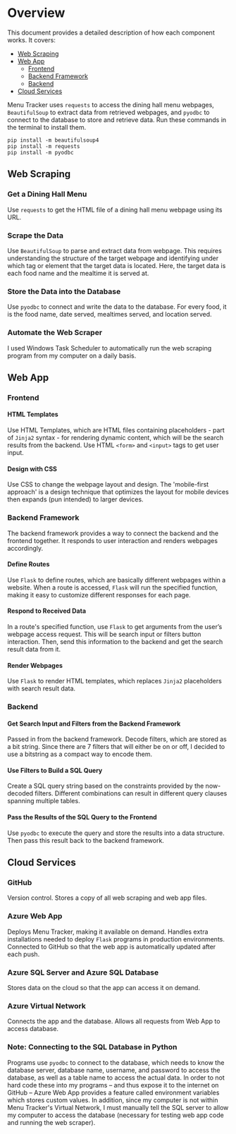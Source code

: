 # Overview
This document provides a detailed description of how each component works. It covers:

* [Web Scraping](#Web-Scraping)
* [Web App](#WebApp)
    * [Frontend](#Frontend)
    * [Backend Framework](#Backend-Framework)
    * [Backend](#Backend)
* [Cloud Services](#Cloud-Services)

Menu Tracker uses `requests` to access the dining hall menu webpages, `BeautifulSoup` to extract data from retrieved webpages, and `pyodbc` to connect to the database to store and retrieve data. Run these commands in the terminal to install them.
``` 
pip install -m beautifulsoup4
pip install -m requests
pip install -m pyodbc
```

## Web Scraping

### Get a Dining Hall Menu
Use `requests` to get the HTML file of a dining hall menu webpage using its URL. 
### Scrape the Data
Use `BeautifulSoup` to parse and extract data from webpage. This requires understanding the structure of the target webpage and identifying under which tag or element that the target data is located. Here, the target data is each food name and the mealtime it is served at.
### Store the Data into the Database
Use `pyodbc` to connect and write the data to the database. For every food, it is the food name, date served, mealtimes served, and location served.
### Automate the Web Scraper
I used Windows Task Scheduler to automatically run the web scraping program from my computer on a daily basis.

## Web App

### Frontend
#### HTML Templates
Use HTML Templates, which are HTML files containing placeholders - part of `Jinja2` syntax - for rendering dynamic content, which will be the search results from the backend. Use HTML `<form>` and `<input>` tags to get user input.
#### Design with CSS
Use CSS to change the webpage layout and design. The 'mobile-first approach' is a design technique that optimizes the layout for mobile devices then expands (pun intended) to larger devices. 

### Backend Framework
The backend framework provides a way to connect the backend and the frontend together. It responds to user interaction and renders webpages accordingly.
#### Define Routes 
Use `Flask` to define routes, which are basically different webpages within a website. When a route is accessed, `Flask` will run the specified function, making it easy to customize different responses for each page. 
#### Respond to Received Data 
In a route's specified function, use `Flask` to get arguments from the user’s webpage access request. This will be search input or filters button interaction. Then, send this information to the backend and get the search result data from it.
#### Render Webpages
Use `Flask` to render HTML templates, which replaces `Jinja2` placeholders with search result data.

### Backend
#### Get Search Input and Filters from the Backend Framework
Passed in from the backend framework. Decode filters, which are stored as a bit string. Since there are 7 filters that will either be on or off, I decided to use a bitstring as a compact way to encode them.
#### Use Filters to Build a SQL Query
Create a SQL query string based on the constraints provided by the now-decoded filters. Different combinations can result in different query clauses spanning multiple tables.
#### Pass the Results of the SQL Query to the Frontend
Use `pyodbc` to execute the query and store the results into a data structure. Then pass this result back to the backend framework. 


## Cloud Services

### GitHub 
Version control. Stores a copy of all web scraping and web app files.
### Azure Web App 
Deploys Menu Tracker, making it available on demand. Handles extra installations needed to deploy `Flask` programs in production environments. Connected to GitHub so that the web app is automatically updated after each push.
### Azure SQL Server and Azure SQL Database
Stores data on the cloud so that the app can access it on demand.
### Azure Virtual Network
Connects the app and the database. Allows all requests from Web App to access database.
### Note: Connecting to the SQL Database in Python
Programs use `pyodbc` to connect to the database, which needs to know the database server, database name, username, and password to access the database, as well as a table name to access the actual data. In order to not hard code these into my programs – and thus expose it to the internet on GitHub – Azure Web App provides a feature called environment variables which stores custom values. In addition, since my computer is not within Menu Tracker's Virtual Network, I must manually tell the SQL server to allow my computer to access the database (necessary for testing web app code and running the web scraper).